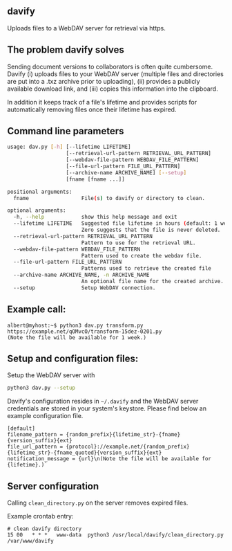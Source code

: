 ## davify 
Uploads files to a WebDAV server for retrieval via https.

## The problem davify solves
Sending document versions to collaborators is often quite cumbersome. 
Davify (i) uploads files to your WebDAV server (multiple files and directories are put into a .txz archive prior to uploading), (ii) provides a publicly available download link, and (iii) copies this information
into the clipboard.

In addition it keeps track of a file's lifetime and provides scripts for automatically removing files once their lifetime has expired.

## Command line parameters
```bash
usage: dav.py [-h] [--lifetime LIFETIME]
                   [--retrieval-url-pattern RETRIEVAL_URL_PATTERN]
                   [--webdav-file-pattern WEBDAV_FILE_PATTERN]
                   [--file-url-pattern FILE_URL_PATTERN] 
                   [--archive-name ARCHIVE_NAME] [--setup]
                   [fname [fname ...]]

positional arguments:
  fname                 File(s) to davify or directory to clean.

optional arguments:
  -h, --help            show this help message and exit
  --lifetime LIFETIME   Suggested file lifetime in hours (default: 1 week).
                        Zero suggests that the file is never deleted.
  --retrieval-url-pattern RETRIEVAL_URL_PATTERN
                        Pattern to use for the retrieval URL.
  --webdav-file-pattern WEBDAV_FILE_PATTERN
                        Pattern used to create the webdav file.
  --file-url-pattern FILE_URL_PATTERN
                        Patterns used to retrieve the created file
  --archive-name ARCHIVE_NAME, -n ARCHIVE_NAME
                        An optional file name for the created archive.
  --setup               Setup WebDAV connection.
```

## Example call: 

```
albert@myhost:~$ python3 dav.py transform.py
https://example.net/qOMvcO/transform-15dez-0201.py
(Note the file will be available for 1 week.)
```

## Setup and configuration files:
Setup the WebDAV server with
```bash
python3 dav.py --setup
```
Davify's configuration resides in `~/.davify` and the WebDAV server credentials are stored in your system's keystore. Please find below an example configuration file.

```
[default]
filename_pattern = {random_prefix}{lifetime_str}-{fname}{version_suffix}{ext}
file_url_pattern = {protocol}://example.net/{random_prefix}{lifetime_str}-{fname_quoted}{version_suffix}{ext}
notification_message = {url}\n(Note the file will be available for {lifetime}.)`
```

## Server configuration
Calling `clean_directory.py` on the server removes expired files.

Example crontab entry:
```crontab
# clean davify directory
15 00   * * *   www-data  python3 /usr/local/davify/clean_directory.py /var/www/davify
```
